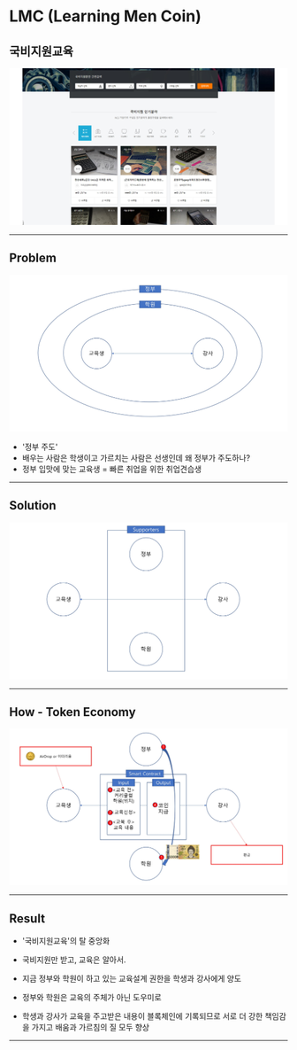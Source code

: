 # **LMC (Learning Men Coin)**

## **국비지원교육**
![LearningMen](/LM_originalWeb.jpg)

---

## **Problem**
![기존](/tokenEconommy_LM.jpg)
- '정부 주도'
- 배우는 사람은 학생이고 가르치는 사람은 선생인데 왜 정부가 주도하나?
- 정부 입맛에 맞는 교육생 = 빠른 취업을 위한 취업견습생

---


## **Solution**
![On BlockChain](/tokenEconommy_LM2.jpg)

---
## **How - Token Economy**
![TokenEconomy](/tokenEconommy_LM3.jpg)


---


## **Result**
- '국비지원교육'의 탈 중앙화
- 국비지원만 받고, 교육은 알아서.

- 지금 정부와 학원이 하고 있는 교육설계 권한을 학생과 강사에게 양도
- 정부와 학원은 교육의 주체가 아닌 도우미로
  
- 학생과 강사가 교육을 주고받은 내용이 블록체인에 기록되므로 서로 더 강한 책임감을 가지고 배움과 가르침의 질 모두 향상

---